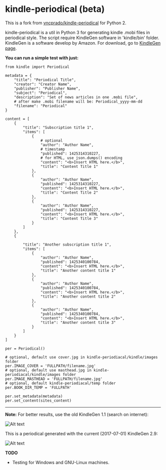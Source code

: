 kindle-periodical (beta)
=================
This is a fork from [vncprado/kindle-periodical](https://github.com/vncprado/kindle-periodical) for Python 2.

kindle-periodical is a util in Python 3 for generating kindle .mobi files in periodical style.
The script require KindleGen software in 'kindle/bin' folder. KindleGen is a software develop by Amazon. For download, go to [KindleGen page](https://www.amazon.com/gp/feature.html?docId=1000765211).

**You can run a simple test with just:**
    
    from kindle import Periodical
    
    metadata = {
        "title": "Periodical Title",
        "creator": "Creator Name",
        "publisher": "Publisher Name",
        "subject": "Periodical",
        "description": "Set of news articles in one .mobi file",
        # after make .mobi filename will be: Periodical_yyyy-mm-dd
        "filename": "Periodical"
    }
    
    content = [
        {
            "title": "Subscription title 1",
            "items": [
                {
                    # optional
                    "author": "Author Name",
                    # timestamp
                    "published": 1425314310227,
                    # for HTML, use json.dumps() encoding
                    "content": "<b>Insert HTML here.</b>",
                    "title": "Content Title 1"
                },
                {
                    "author": "Author Name",
                    "published": 1425314310227,
                    "content": "<b>Insert HTML here.</b>",
                    "title": "Content Title 2"
                },
                {
                    "author": "Author Name",
                    "published": 1425314310227,
                    "content": "<b>Insert HTML here.</b>",
                    "title": "Content Title 3"
                }
            ]
        },
        {
    
            "title": "Another subscription title 1",
            "items": [
                {
                    "author": "Author Name",
                    "published": 1425340100784,
                    "content": "<b>Insert HTML here.</b>",
                    "title": "Another content title 1"
                },
                {
                    "author": "Author Name",
                    "published": 1425340100784,
                    "content": "<b>Insert HTML here.</b>",
                    "title": "Another content title 2"
                },
                {
                    "author": "Author Name",
                    "published": 1425340100784,
                    "content": "<b>Insert HTML here.</b>",
                    "title": "Another content title 3"
                }
            ]
        }
    ]
    
    per = Periodical()
    
    # optional, default use cover.jpg in kindle-periodiacal/kindle/images folder
    per.IMAGE_COVER = 'FULLPATH/filename.jpg'
    # optional, default use masthead.jpg in kindle-periodiacal/kindle/images folder
    per.IMAGE_MASTHEAD = 'FULLPATH/filename.jpg'
    # optional, default kindle-periodiacal/temp folder
    per.BOOK_DIR_TEMP = 'FULLPATH'
    
    per.set_metadata(metadata)
    per.set_content(sites_content)

---

**Note:**
For better results, use the old KindleGen 1.1 (search on internet): 


![Alt text](http://i.imgur.com/d9c2S2f.png "Periodical generated with KindleGen 1.1") 

This is a periodical generated with the current (2017-07-01) KindleGen 2.9: 


![Alt text](http://i.imgur.com/4taStRP.png "Periodical generated with KindleGen 2.9")

**TODO**
- Testing for Windows and GNU-Linux machines.
